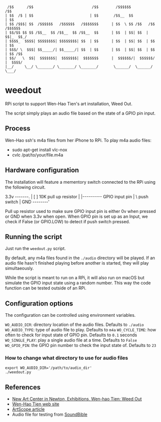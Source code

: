 
```
 /$$      /$$                           /$$        /$$$$$$              /$$    
| $$  /$ | $$                          | $$       /$$__  $$            | $$    
| $$ /$$$| $$  /$$$$$$   /$$$$$$   /$$$$$$$      | $$  \ $$ /$$   /$$ /$$$$$$  
| $$/$$ $$ $$ /$$__  $$ /$$__  $$ /$$__  $$      | $$  | $$| $$  | $$|_  $$_/  
| $$$$_  $$$$| $$$$$$$$| $$$$$$$$| $$  | $$      | $$  | $$| $$  | $$  | $$    
| $$$/ \  $$$| $$_____/| $$_____/| $$  | $$      | $$  | $$| $$  | $$  | $$ /$$
| $$/   \  $$|  $$$$$$$|  $$$$$$$|  $$$$$$$      |  $$$$$$/|  $$$$$$/  |  $$$$/
|__/     \__/ \_______/ \_______/ \_______/       \______/  \______/    \___/  
```

# weedout
RPi script to support Wen-Hao Tien's art installation, Weed Out.

The script simply plays an audio file based on the state of a GPIO pin input.

## Process
Wen-Hao ssh's m4a files from her iPhone to RPi. To play m4a audio files:
* sudo apt-get install vlc-nox
* cvlc /pat/to/your/file.m4a

## Hardware configuration
The installation will feature a mementory switch connected to the RPi using the following circuit.

  3.3v -------.
              |
             [ ] 10K pull up resistor
              |
              |---------- GPIO input pin
              |
               \ push switch
              |
  GND --------'

Pull up resistor used to make sure GPIO input pin is either 0v when pressed or GND when 3.3v when open. When GPIO pin is set up as an Input, we check if False (or GPIO.LOW) to detect if push switch pressed.

## Running the script
Just run the `weedout.py` script.

By default, any m4a files found in the `./audio` directory will be played. If an audio file hasn't finished playing before another is started, they will play simultaeously.

While the script is meant to run on a RPi, it will also run on macOS but simulate the GPIO input state using a random number. This way the code function can be tested outside of an RPi.

## Configuration options
The configuration can be controlled using environment variables.

`WO_AUDIO_DIR`: directory location of the audio files. Defaults to `./audio`
`WO_AUDIO_TYPE`: type of audio file to play. Defaults to `m4a`
`WO_CYCLE_TIME`: how often to check for input state of GPIO pin. Defaults to `0.1` seconds
`WO_SINGLE_PLAY`: play a single audio file at a time. Defaults to `False`
`WO_GPIO_PIN`: the GPIO pin number to check the input state of. Defaults to `23`

### How to change what directory to use for audio files
    export WO_AUDIO_DIR='/path/to/audio_dir'
    ./weedout.py

## References
* [New Art Center in Newton, Exhibitions,  Wen-hao Tien: Weed Out](https://www.newartcenter.org/galleries/exhibit.aspx?id=1113)
* [Wen-Hao Tien web site](https://www.wenhaotien.com/weed-out/)
* [ArtScope article](https://artscopemagazine.com/2017/08/weeding-out-the-obvious-wen-hao-tien-in-newton/)
* Audio file for testing from [SoundBible](http://soundbible.com/)

